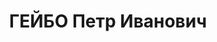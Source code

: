 ---
title: ГЕЙБО Петр Иванович
description: народився 1900 у м. Луганськ Слов’яносербського пов. Катеринославської
  губ. Росіянин, з робітників, освіта початкова, у 1920—1937 рр. член ВКП(б). Проживав
  у м. Красноград Красноградського р-ну Харківської обл. 1-й секретар Красноградського
  райкому КП(б)У. Заарештований _19.09.1937_ р. як член антирад. терористичної організації
  правих (статті 54-8, 54-11 КК УРСР) і військовою колегією Верховного Суду СРСР _05.12.1937_
  р. засуджений до розстрілу з конфіскацією майна. Розстріляний _06.12.1937_ р. у
  Харкові. Реабілітований _23.03.1957_ р.
---
